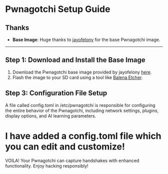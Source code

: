 # Pwnagotchi Setup Guide

## Thanks
- **Base Image**: Huge thanks to [jayofelony](https://github.com/jayofelony/pwnagotchi) for the base Pwnagotchi image.

---

## Step 1: Download and Install the Base Image
1. Download the Pwnagotchi base image provided by jayofelony [here](https://github.com/jayofelony/pwnagotchi).
2. Flash the image to your SD card using a tool like [Balena Etcher](https://www.balena.io/etcher/).

## Step 3: Configuration File Setup

 A file called config.toml in /etc/pwnagotchi is responsible for configuring the entire behavior of the Pwnagotchi, including network settings, plugins, display options, and AI learning parameters.

# I have added a config.toml file which you can edit and customize!

VOILA!
Your Pwnagotchi can capture handshakes with enhanced functionality. Enjoy hacking responsibly!
